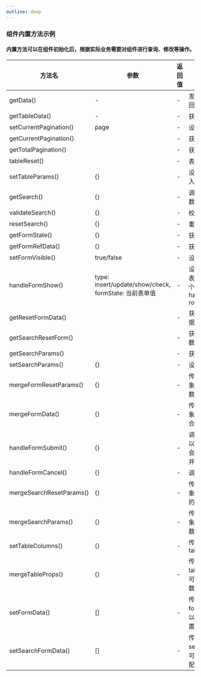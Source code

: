 ```yaml
---
outline: deep
---
```


### 组件内置方法示例

#### 内置方法可以在组件初始化后，根据实际业务需要对组件进行查询、修改等操作。
 
| 方法名 | 参数                                               | 返回值 | 描述                                                      |
| --- |--------------------------------------------------|-----|---------------------------------------------------------|
| getData() | -                                                | -   | 发送请求获取表格数据并返回                                           |
| getTableData() | -                                                | -   | 获取当前表格数据                                                |
| setCurrentPagination() | page                                             | -   | 设置分页，传入页数                                               |
| getCurrentPagination() |                                                  | -   | 获取当前分页                                                  |
| getTotalPagination() |                                                  | -   | 获取总页数                                                   |
| tableReset() |                                                  | -   | 表格重置                                                    |
| setTableParams() | {}                                               | -   | 设置当前table查询参数，传入需要设置的参数对象                               |
| getSearch() | {}                                               | -   | 调用搜索接口，传入查询参数对象                                         |
| validateSearch() | {}                                               | -   | 校验搜索参数                                                  |
| resetSearch() | {}                                               | -   | 重置搜索                                                    |
| getFormState() | {}                                               | -   | 获取当前表单值                                                 |
| getFormRefData() | {}                                               | -   | 获取当前表单 构建数据                                             |
| setFormVisible() | true/false                                       | -   | 设置表单显示隐藏                                                |
| handleFormShow() | type: insert/update/show/check, formState: 当前表单值 | -   | 设置表单状态，比如自定义表格行数据编辑可以调用这个，handleFormShow('update', row) |
| getResetFormData() |                                                  | -   | 获取当前form 初始化时的数据                                        |
| getSearchResetForm() |                                                  | -   | 获取当前search 初始化时的数据                                      |
| getSearchParams() |                                                  | -   | 获取当前search数据                                            |
| setSearchParams() | {}                                               | -   | 设置当前search查询参数                                          |
| mergeFormResetParams() | {}                                               | -   | 传入一个对象，将传入的对象与原来的form 初始化时的数据合并                         |
| mergeFormData() | {}                                               | -   | 传入一个对象，将传入的对象与原来的form当前的数据合并                            |
| handleFormSubmit() | {}                                               | -   | 调用当前表单保存接口，可以传入一个对象参数，参数会与当前form表单数据合并，并提交到接口           |
| handleFormCancel() | {}                                               | -   | 调用当前表单退出方法                                              |
| mergeSearchResetParams() | {}                                               | -   | 传入一个对象，将传入的对象与原来的search 初始化时的参数合并                       |
| mergeSearchParams() | {}                                               | -   | 传入一个对象，将传入的对象与原来的search 当前的参数合并                         |
| setTableColumns() | {}                                               | -   | 传入一个对象，动态设置table column                                 |
| mergeTableProps() | {}                                               | -   | 传入一个对象，数组格式为table.ts中的columns配置，可以覆盖初始化时table的参数        |
| setFormData() | []                                               | -   | 传入一个数组，数组格式为form.ts中的表单项配置，可以覆盖初始化时表单项的配置               |
| setSearchFormData() | []                                               | -   | 传入一个数组，数组格式为search.ts中的表单项配置，可以覆盖初始化时表单项的配置             |

 

